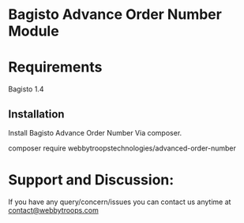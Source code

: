 # Bagisto Advance Order Number Module

# Requirements
Bagisto 1.4


## Installation
Install Bagisto Advance Order Number Via composer.

composer require webbytroopstechnologies/advanced-order-number

#  Support and Discussion:
If you have any query/concern/issues you can contact us anytime at
contact@webbytroops.com